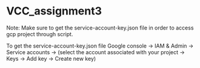 # VCC_assignment3

Note: Make sure to get the service-account-key.json file in order to access gcp project through script.

To get the service-account-key.json file
  Google console -> IAM & Admin -> Service accounts -> (select the account associated with your project -> Keys -> Add key -> Create new key)
